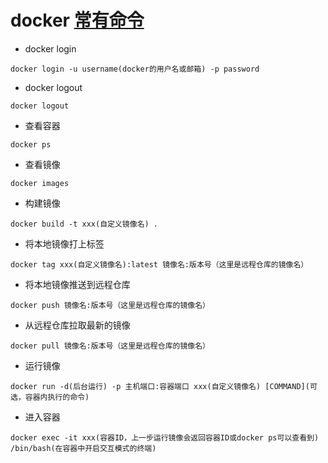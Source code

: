 # docker [常有命令](https://blog.csdn.net/qq_45547688/article/details/125785419)

- docker login
```
docker login -u username(docker的用户名或邮箱) -p password
```

- docker logout
```
docker logout
```

- 查看容器
```
docker ps
```

- 查看镜像
```
docker images
```

- 构建镜像
```
docker build -t xxx(自定义镜像名) .
```

- 将本地镜像打上标签
```
docker tag xxx(自定义镜像名):latest 镜像名:版本号（这里是远程仓库的镜像名）
```

- 将本地镜像推送到远程仓库
```
docker push 镜像名:版本号（这里是远程仓库的镜像名）
```

- 从远程仓库拉取最新的镜像
```
docker pull 镜像名:版本号（这里是远程仓库的镜像名）
```

- 运行镜像
```
docker run -d(后台运行) -p 主机端口:容器端口 xxx(自定义镜像名) [COMMAND](可选，容器内执行的命令)
```

- 进入容器
```
docker exec -it xxx(容器ID，上一步运行镜像会返回容器ID或docker ps可以查看到) /bin/bash(在容器中开启交互模式的终端)
```